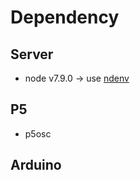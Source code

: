# Dependency
## Server
* node v7.9.0
  -> use [ndenv](https://qiita.com/noraworld/items/462689e108c10102d51f)
## P5
* p5osc
## Arduino
